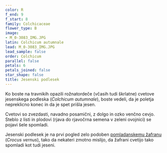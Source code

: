 ```yaml
---
color: R
f_end: 9
f_start: 8
family: Colchicaceae
flower_type: B
image:
- M_0-3083_IMG.JPG
latin: Colchicum autumnale
lead: M_0-3083_IMG.JPG
lead_sample: false
order: Colchicum
parallel: false
petals: 6
petals_joined: false
star_shape: false
title: Jesenski podlesek
---
```

Ko boste na travnikih opazili rožnatordeče (včasih tudi škrlatne) cvetove jesenskega podleska (*Colchicum autumnale*), boste vedeli, da je poletja nepreklicno konec in da je spet prišla jesen.

Cvetovi so zvezdasti, navadno posamični, z dolgo in ozko venčno cevjo. Steblo z listi in plodovi (rjava do rjavočrna semena v zeleni ovojnici) se pojavi šele spomladi.

Jesenski podlesek je na prvi pogled zelo podoben [pomladanskemu žafranu](../crocusvernus/) (*Crocus vernus*), tako da nekateri zmotno mislijo, da žafrani cvetijo tako spomladi kot tudi jeseni.

